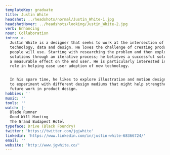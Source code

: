 ```yaml
---
templateKey: graduate
title: Justin White
headshot: ../headshots/normal/Justin_White-1.jpg
headshotHover: ../headshots/looking/Justin_White-2.jpg
verb: Enhancing
noun: Collaboration
intro: >-
  Justin White is a designer that seeks to work at the intersection of
  technology, data and design. He loves the challenge of creating products that
  people will use. Starting with researching the problem and then exploring
  solutions through an iterative process; he believes a successful solution has
  a measurable effect on the end user. He is particularly interested in design's
  role in helping ease user adoption of new technology. 


  In his spare time, he likes to explore illustration and motion design as a way
  to experiment with different design mediums that might help strengthen his
  future work in product design.
hobbies: ''
music: ''
tools: ''
watch: |-
  Blade Runner
  Good Will Hunting
  The Grand Budapest Hotel
typeface: Drive (Black Foundry)
twitter: 'https://twitter.com/jgjwhite'
linkedin: 'https://www.linkedin.com/in/justin-white-68366724/'
email: ''
website: 'http://www.jgwhite.co/'
---
```


